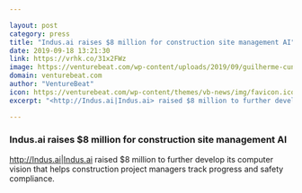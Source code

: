 ```yaml
---

layout: post
category: press
title: "Indus.ai raises $8 million for construction site management AI"
date: 2019-09-18 13:21:30
link: https://vrhk.co/31x2FWz
image: https://venturebeat.com/wp-content/uploads/2019/09/guilherme-cunha-0ZOtNzDVUZg-unsplash.jpg?w=1200&strip=all
domain: venturebeat.com
author: "VentureBeat"
icon: https://venturebeat.com/wp-content/themes/vb-news/img/favicon.ico
excerpt: "<http://Indus.ai|Indus.ai> raised $8 million to further develop its computer vision that helps construction project managers track progress and safety compliance."

---
```


### Indus.ai raises $8 million for construction site management AI

<http://Indus.ai|Indus.ai> raised $8 million to further develop its computer vision that helps construction project managers track progress and safety compliance.